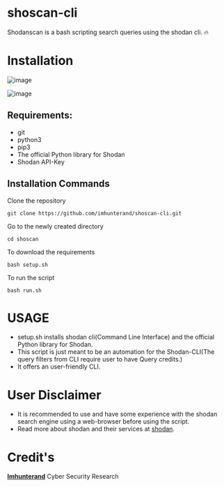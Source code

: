 # shoscan-cli
Shodanscan is a bash scripting search queries using the shodan cli. 🔥

# Installation
![image](https://user-images.githubusercontent.com/109766416/183214911-7b4b0bfa-a4b5-49f7-9d41-db802159de95.png)

![image](https://user-images.githubusercontent.com/109766416/183215016-f97719c4-0b58-427d-afcb-6341976d14ab.png)


## Requirements:
  * git
  * python3
  * pip3
  * The official Python library for Shodan
  * Shodan API-Key
  
## Installation Commands
Clone the repository
```
git clone https://github.com/imhunterand/shoscan-cli.git
```
Go to the newly created directory
```
cd shoscan
```
To download the requirements
```
bash setup.sh
```
To run the script
```
bash run.sh
```
# USAGE
 * setup.sh installs shodan cli(Command Line Interface) and the official Python library for Shodan.
 * This script is just meant to be an automation for the Shodan-CLI(The query filters from CLI require user to have Query credits.)
 * It offers an user-friendly CLI.

# User Disclaimer
 * It is recommended to use and have some experience with the shodan search engine using a web-browser before using the script.
 * Read more about shodan and their services at [shodan](https://shodan.io).

# Credit's
**[Imhunterand](https://github.com/imhunterand)** Cyber Security Research

